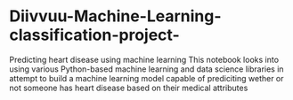 # Diivvuu-Machine-Learning-classification-project-
Predicting heart disease using machine learning This notebook looks into using various Python-based machine learning and data science libraries in attempt to build a machine learning model capable of prediciting wether or not someone has heart disease based on their medical attributes 
